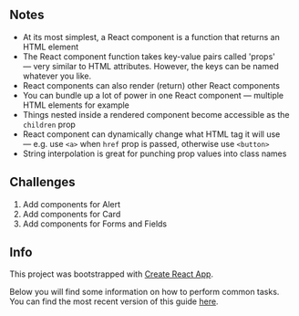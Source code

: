 ## Notes

- At its most simplest, a React component is a function that returns an HTML element
- The React component function takes key-value pairs called 'props' — very similar to HTML attributes. However, the keys can be named whatever you like.
- React components can also render (return) other React components
- You can bundle up a lot of power in one React component —  multiple HTML elements for example
- Things nested inside a rendered component become accessible as the `children` prop
- React component can dynamically change what HTML tag it will use — e.g. use `<a>` when `href` prop is passed, otherwise use `<button>`
- String interpolation is great for punching prop values into class names


## Challenges

1. Add components for Alert
2. Add components for Card
3. Add components for Forms and Fields

## Info

This project was bootstrapped with [Create React App](https://github.com/facebookincubator/create-react-app).

Below you will find some information on how to perform common tasks.<br>
You can find the most recent version of this guide [here](https://github.com/facebookincubator/create-react-app/blob/master/packages/react-scripts/template/README.md).
